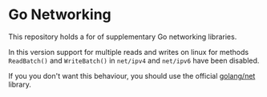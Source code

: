 # Go Networking

This repository holds a for of supplementary Go networking libraries.

In this version support for multiple reads and writes on linux for methods `ReadBatch()` and `WriteBatch()`  in `net/ipv4` and `net/ipv6` have been disabled. 

If you you don't want this behaviour, you should use the official [golang/net](https://github.com/golang/net) library.
